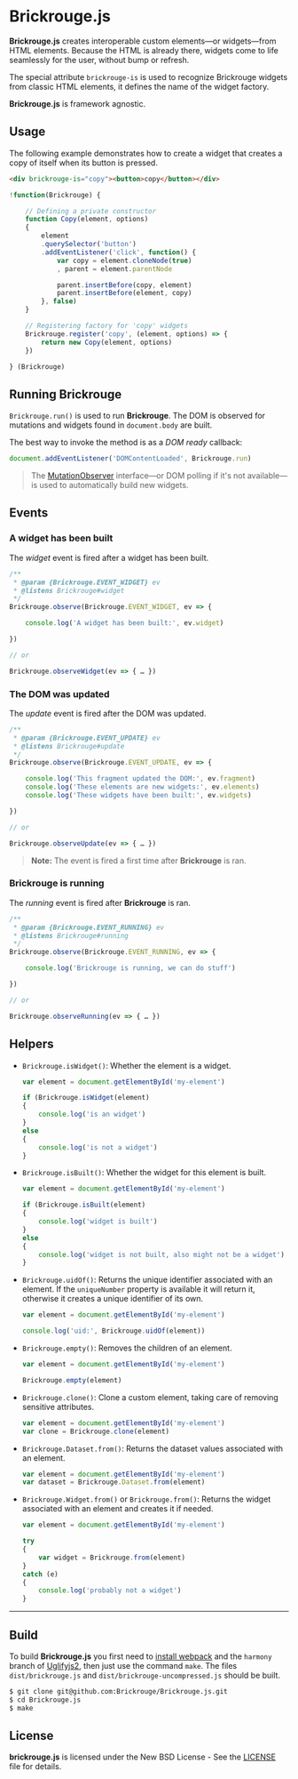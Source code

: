 # Brickrouge.js

**Brickrouge.js** creates interoperable custom elements—or widgets—from HTML
elements. Because the HTML is already there, widgets come to life seamlessly for the user, without
bump or refresh.

The special attribute `brickrouge-is` is used to recognize Brickrouge widgets from classic HTML
elements, it defines the name of the widget factory.

**Brickrouge.js** is framework agnostic.





## Usage

The following example demonstrates how to create a widget that creates a copy of itself when its
button is pressed.

```html
<div brickrouge-is="copy"><button>copy</button></div>
```

```js
!function(Brickrouge) {

	// Defining a private constructor
	function Copy(element, options)
	{
		element
		.querySelector('button')
		.addEventListener('click', function() {
			var copy = element.cloneNode(true)
			, parent = element.parentNode

			parent.insertBefore(copy, element)
			parent.insertBefore(element, copy)
		}, false)
	}

	// Registering factory for 'copy' widgets
	Brickrouge.register('copy', (element, options) => {
		return new Copy(element, options)
	})

} (Brickrouge)
```





## Running Brickrouge

`Brickrouge.run()` is used to run **Brickrouge**. The DOM is observed for mutations and widgets
found in `document.body` are built.

The best way to invoke the method is as a _DOM ready_ callback:

```js
document.addEventListener('DOMContentLoaded', Brickrouge.run)
```

> The [MutationObserver][] interface—or DOM polling if it's not available—is used to
automatically build new widgets.





## Events

### A widget has been built

The _widget_ event is fired after a widget has been built.

```js
/**
 * @param {Brickrouge.EVENT_WIDGET} ev
 * @listens Brickrouge#widget
 */
Brickrouge.observe(Brickrouge.EVENT_WIDGET, ev => {

    console.log('A widget has been built:', ev.widget)

})

// or

Brickrouge.observeWidget(ev => { … })
```





### The DOM was updated

The _update_ event is fired after the DOM was updated.

```js
/**
 * @param {Brickrouge.EVENT_UPDATE} ev
 * @listens Brickrouge#update
 */
Brickrouge.observe(Brickrouge.EVENT_UPDATE, ev => {

    console.log('This fragment updated the DOM:', ev.fragment)
    console.log('These elements are new widgets:', ev.elements)
    console.log('These widgets have been built:', ev.widgets)

})

// or

Brickrouge.observeUpdate(ev => { … })
```

> **Note:** The event is fired a first time after **Brickrouge** is ran.





### Brickrouge is running

The _running_ event is fired after **Brickrouge** is ran.

```js
/**
 * @param {Brickrouge.EVENT_RUNNING} ev
 * @listens Brickrouge#running
 */
Brickrouge.observe(Brickrouge.EVENT_RUNNING, ev => {

	console.log('Brickrouge is running, we can do stuff')

})

// or

Brickrouge.observeRunning(ev => { … })
```






## Helpers

- `Brickrouge.isWidget()`: Whether the element is a widget.

	```js
	var element = document.getElementById('my-element')
	
	if (Brickrouge.isWidget(element)
	{
		console.log('is an widget')
	}
	else
	{
		console.log('is not a widget')
	}
	```

- `Brickrouge.isBuilt()`: Whether the widget for this element is built.

	```js
	var element = document.getElementById('my-element')
	
	if (Brickrouge.isBuilt(element)
	{
		console.log('widget is built')
	}
	else
	{
		console.log('widget is not built, also might not be a widget')
	}
	```

- `Brickrouge.uidOf()`: Returns the unique identifier associated with an element. If the
`uniqueNumber` property is available it will return it, otherwise it creates a unique identifier of
its own.

	```js
	var element = document.getElementById('my-element')

	console.log('uid:', Brickrouge.uidOf(element))
	```

- `Brickrouge.empty()`: Removes the children of an element.

	```js
	var element = document.getElementById('my-element')
	
	Brickrouge.empty(element)
	```

- `Brickrouge.clone()`: Clone a custom element, taking care of removing sensitive attributes.

	```js
	var element = document.getElementById('my-element')
	var clone = Brickrouge.clone(element)
	```

- `Brickrouge.Dataset.from()`: Returns the dataset values associated with an element.

	```js
	var element = document.getElementById('my-element')
	var dataset = Brickrouge.Dataset.from(element)
	```

- `Brickrouge.Widget.from()` or `Brickrouge.from()`: Returns the widget associated with an element
and creates it if needed.

	```js
	var element = document.getElementById('my-element')
	
	try
	{
		var widget = Brickrouge.from(element) 
	}
	catch (e)
	{
		console.log('probably not a widget')
	}
	```





----------





## Build

To build **Brickrouge.js** you first need to [install
webpack](http://webpack.github.io/docs/installation.html) and the `harmony` branch of
[Uglifyjs2](https://github.com/mishoo/UglifyJS2), then just use the command `make`. The files
`dist/brickrouge.js` and `dist/brickrouge-uncompressed.js` should be built.

```bash
$ git clone git@github.com:Brickrouge/Brickrouge.js.git
$ cd Brickrouge.js
$ make
```





## License

**brickrouge.js** is licensed under the New BSD License - See the [LICENSE](LICENSE) file for details.





[MutationObserver]: https://developer.mozilla.org/en/docs/Web/API/MutationObserver
